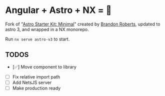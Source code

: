 # Angular + Astro + NX = 💞 

Fork of "[Astro Starter Kit: Minimal](https://github.com/brandonroberts/astro-2-analog)" created by [Brandon Roberts](https://github.com/brandonroberts), updated to astro 3, and wrapped in a NX monorepo.

Run `nx serve astro-v3` to start.

## TODOS
- [✅] Move component to library
- [ ] Fix relative import path
- [ ] Add NetsJS server
- [ ] Make production ready
